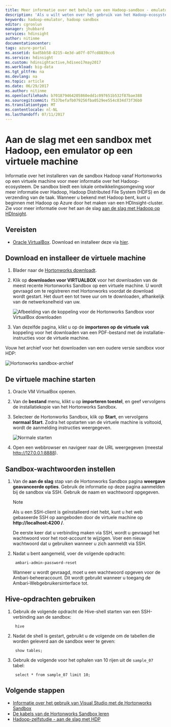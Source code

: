 ```yaml
---
title: Meer informatie over met behulp van een Hadoop-sandbox - emulator - Azure HDInsight | Microsoft Docs
description: 'Als u wilt weten over het gebruik van het Hadoop-ecosysteem, kunt u instellen een sandbox met Hadoop van Hortonworks op een virtuele machine van Azure. '
keywords: hadoop-emulator, hadoop sandbox
editor: cgronlun
manager: jhubbard
services: hdinsight
author: nitinme
documentationcenter: 
tags: azure-portal
ms.assetid: 6ad5bb58-8215-4e3d-a07f-07fcd8839cc6
ms.service: hdinsight
ms.custom: hdinsightactive,hdiseo17may2017
ms.workload: big-data
ms.tgt_pltfrm: na
ms.devlang: na
ms.topic: article
ms.date: 06/29/2017
ms.author: nitinme
ms.openlocfilehash: b701879464205860edd1c097651b532f87bae388
ms.sourcegitcommit: f537befafb079256fba0529ee554c034d73f36b0
ms.translationtype: MT
ms.contentlocale: nl-NL
ms.lasthandoff: 07/11/2017
---
```

# <a name="get-started-with-a-hadoop-sandbox-an-emulator-on-a-virtual-machine"></a>Aan de slag met een sandbox met Hadoop, een emulator op een virtuele machine

Informatie over het installeren van de sandbox Hadoop vanaf Hortonworks op een virtuele machine voor meer informatie over het Hadoop-ecosysteem. De sandbox biedt een lokale ontwikkelingsomgeving voor meer informatie over Hadoop, Hadoop Distributed File System (HDFS) en de verzending van de taak. Wanneer u bekend met Hadoop bent, kunt u beginnen met Hadoop op Azure door het maken van een HDInsight-cluster. Zie voor meer informatie over het aan de slag [aan de slag met Hadoop op HDInsight](hdinsight-hadoop-linux-tutorial-get-started.md).

## <a name="prerequisites"></a>Vereisten
* [Oracle VirtualBox](https://www.virtualbox.org/). Download en installeer deze via [hier](https://www.virtualbox.org/wiki/Downloads).



## <a name="download-and-install-the-virtual-machine"></a>Download en installeer de virtuele machine
1. Blader naar de [Hortonworks downloadt](http://hortonworks.com/downloads/#sandbox).

2. Klik op **downloaden voor VIRTUALBOX** voor het downloaden van de meest recente Hortonworks Sandbox op een virtuele machine. U wordt gevraagd om te registreren met Hortonworks voordat de download wordt gestart. Het duurt een tot twee uur om te downloaden, afhankelijk van de netwerksnelheid van uw.
   
    ![Afbeelding van de koppeling voor de Hortonworks Sandbox voor VirtualBox downloaden](./media/hdinsight-hadoop-emulator-get-started/download-sandbox.png)
3. Van dezelfde pagina, klikt u op de **importeren op de virtuele vak** koppeling voor het downloaden van een PDF-bestand met de installatie-instructies voor de virtuele machine.

Vouw het archief voor het downloaden van een oudere versie sandbox voor HDP:

![Hortonworks sandbox-archief](./media/hdinsight-hadoop-emulator-get-started/hortonworks-sandbox-archive.png)


## <a name="start-the-virtual-machine"></a>De virtuele machine starten

1. Oracle VM VirtualBox openen.
2. Van de **bestand** menu, klikt u op **importeren toestel**, en geef vervolgens de installatiekopie van het Hortonworks Sandbox.
1. Selecteer de Hortonworks Sandbox, klik op **Start**, en vervolgens **normaal Start**. Zodra het opstarten van de virtuele machine is voltooid, wordt de aanmelding instructies weergegeven.
   
    ![Normale starten](./media/hdinsight-hadoop-emulator-get-started/normal-start.png)
2. Open een webbrowser en navigeer naar de URL weergegeven (meestal http://127.0.0.1:8888).

## <a name="set-sandbox-passwords"></a>Sandbox-wachtwoorden instellen

1. Van de **aan de slag** stap van de Hortonworks Sandbox pagina **weergave geavanceerde opties**. Gebruik de informatie op deze pagina aanmelden bij de sandbox via SSH. Gebruik de naam en wachtwoord opgegeven.
   
   > [!NOTE]
   > Als u een SSH-client is geïnstalleerd niet hebt, kunt u het web gebaseerde SSH op aangeboden door de virtuele machine op **http://localhost:4200 /**.
   > 
   
    De eerste keer dat u verbinding maken via SSH, wordt u gevraagd het wachtwoord voor het root-account te wijzigen. Voer een nieuw wachtwoord dat u gebruiken wanneer u zich aanmeldt via SSH.

2. Nadat u bent aangemeld, voer de volgende opdracht:
   
        ambari-admin-password-reset
   
    Wanneer u wordt gevraagd, moet u een wachtwoord opgeven voor de Ambari-beheeraccount. Dit wordt gebruikt wanneer u toegang de Ambari-Webgebruikersinterface tot.

## <a name="use-hive-commands"></a>Hive-opdrachten gebruiken

1. Gebruik de volgende opdracht de Hive-shell starten van een SSH-verbinding aan de sandbox:
   
        hive
2. Nadat de shell is gestart, gebruikt u de volgende om de tabellen die worden geleverd aan de sandbox weer te geven:
   
        show tables;
3. Gebruik de volgende voor het ophalen van 10 rijen uit de `sample_07` tabel:
   
        select * from sample_07 limit 10;

## <a name="next-steps"></a>Volgende stappen
* [Informatie over het gebruik van Visual Studio met de Hortonworks Sandbox](hdinsight-hadoop-emulator-visual-studio.md)
* [De kabels van de Hortonworks Sandbox leren](http://hortonworks.com/hadoop-tutorial/learning-the-ropes-of-the-hortonworks-sandbox/)
* [Hadoop-zelfstudie - aan de slag met HDP](http://hortonworks.com/hadoop-tutorial/hello-world-an-introduction-to-hadoop-hcatalog-hive-and-pig/)

